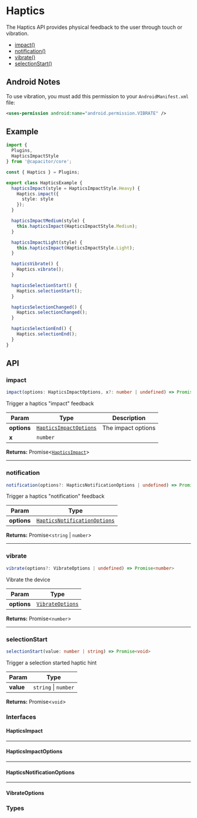 
# Haptics

The Haptics API provides physical feedback to the user through touch or vibration.

<!--DOCGEN_INDEX_START-->
* [impact()](#impact)
* [notification()](#notification)
* [vibrate()](#vibrate)
* [selectionStart()](#selectionstart)
<!--DOCGEN_INDEX_END-->

## Android Notes

To use vibration, you must add this permission to your `AndroidManifest.xml` file:

```xml
<uses-permission android:name="android.permission.VIBRATE" />
```

## Example

```typescript
import {
  Plugins,
  HapticsImpactStyle
} from '@capacitor/core';

const { Haptics } = Plugins;

export class HapticsExample {
  hapticsImpact(style = HapticsImpactStyle.Heavy) {
    Haptics.impact({
      style: style
    });
  }

  hapticsImpactMedium(style) {
    this.hapticsImpact(HapticsImpactStyle.Medium);
  }

  hapticsImpactLight(style) {
    this.hapticsImpact(HapticsImpactStyle.Light);
  }

  hapticsVibrate() {
    Haptics.vibrate();
  }

  hapticsSelectionStart() {
    Haptics.selectionStart();
  }

  hapticsSelectionChanged() {
    Haptics.selectionChanged();
  }

  hapticsSelectionEnd() {
    Haptics.selectionEnd();
  }
}
```

<!--DOCGEN_API_START-->
## API

### impact

```typescript
impact(options: HapticsImpactOptions, x?: number | undefined) => Promise<HapticsImpact>
```

Trigger a haptics "impact" feedback

| Param       | Type                                            | Description        |
|-------------|-------------------------------------------------|--------------------|
| **options** | [`HapticsImpactOptions`](#hapticsimpactoptions) | The impact options |
| **x**       | `number`                                        |                    |

**Returns:**  Promise<[`HapticsImpact`](#hapticsimpact)>

--------------------------

### notification

```typescript
notification(options?: HapticsNotificationOptions | undefined) => Promise<string | number>
```

Trigger a haptics "notification" feedback

| Param       | Type                                                        |
|-------------|-------------------------------------------------------------|
| **options** | [`HapticsNotificationOptions`](#hapticsnotificationoptions) |

**Returns:**  Promise<`string` \| `number`>

--------------------------

### vibrate

```typescript
vibrate(options?: VibrateOptions | undefined) => Promise<number>
```

Vibrate the device

| Param       | Type                                |
|-------------|-------------------------------------|
| **options** | [`VibrateOptions`](#vibrateoptions) |

**Returns:**  Promise<`number`>

--------------------------

### selectionStart

```typescript
selectionStart(value: number | string) => Promise<void>
```

Trigger a selection started haptic hint

| Param     | Type                 |
|-----------|----------------------|
| **value** | `string` \| `number` |

**Returns:**  Promise<`void`>

### Interfaces


#### HapticsImpact


--------------------------


#### HapticsImpactOptions


--------------------------


#### HapticsNotificationOptions


--------------------------


#### VibrateOptions


### Types

<!--DOCGEN_API_END-->
